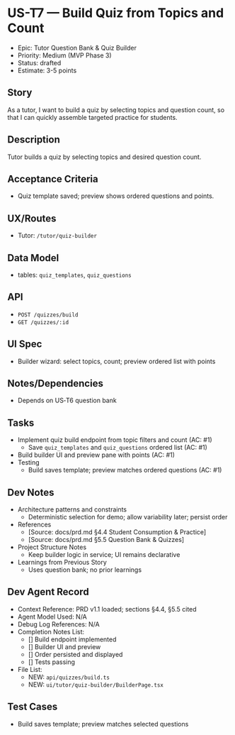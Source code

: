 # US-T7 — Build Quiz from Topics and Count

- Epic: Tutor Question Bank & Quiz Builder
- Priority: Medium (MVP Phase 3)
- Status: drafted
- Estimate: 3-5 points

## Story
As a tutor,
I want to build a quiz by selecting topics and question count,
so that I can quickly assemble targeted practice for students.

## Description
Tutor builds a quiz by selecting topics and desired question count.

## Acceptance Criteria
- Quiz template saved; preview shows ordered questions and points.

## UX/Routes
- Tutor: `/tutor/quiz-builder`

## Data Model
- tables: `quiz_templates`, `quiz_questions`

## API
- `POST /quizzes/build`
- `GET /quizzes/:id`

## UI Spec
- Builder wizard: select topics, count; preview ordered list with points

## Notes/Dependencies
- Depends on US‑T6 question bank

## Tasks
- Implement quiz build endpoint from topic filters and count (AC: #1)
  - Save `quiz_templates` and `quiz_questions` ordered list (AC: #1)
- Build builder UI and preview pane with points (AC: #1)
- Testing
  - Build saves template; preview matches ordered questions (AC: #1)

## Dev Notes
- Architecture patterns and constraints
  - Deterministic selection for demo; allow variability later; persist order
- References
  - [Source: docs/prd.md §4.4 Student Consumption & Practice]
  - [Source: docs/prd.md §5.5 Question Bank & Quizzes]
- Project Structure Notes
  - Keep builder logic in service; UI remains declarative
- Learnings from Previous Story
  - Uses question bank; no prior learnings

## Dev Agent Record
- Context Reference: PRD v1.1 loaded; sections §4.4, §5.5 cited
- Agent Model Used: N/A
- Debug Log References: N/A
- Completion Notes List:
  - [] Build endpoint implemented
  - [] Builder UI and preview
  - [] Order persisted and displayed
  - [] Tests passing
- File List:
  - NEW: `api/quizzes/build.ts`
  - NEW: `ui/tutor/quiz-builder/BuilderPage.tsx`

## Test Cases
- Build saves template; preview matches selected questions
